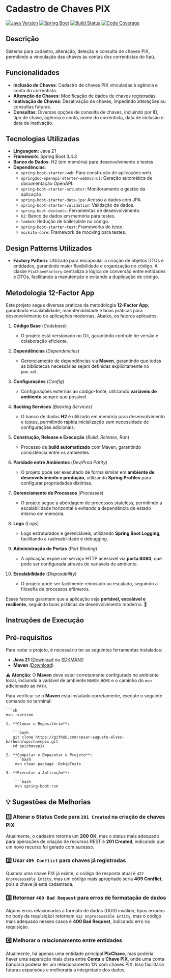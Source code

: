 # Cadastro de Chaves PIX


[![Java Version](https://img.shields.io/badge/Java-21-blue.svg)](https://www.java.com/)
[![Spring Boot](https://img.shields.io/badge/Spring%20Boot-3.4.3-brightgreen.svg)](https://spring.io/projects/spring-boot)
[![Build Status](https://img.shields.io/badge/Build-Passing-brightgreen.svg)](https://img.shields.io/)
[![Code Coverage](https://img.shields.io/badge/Code%20Coverage-90%25-yellow.svg)](https://img.shields.io/)


## Descrição

Sistema para cadastro, alteração, deleção e consulta de chaves PIX, permitindo a vinculação das chaves às contas dos correntistas do Itaú.

## Funcionalidades

- **Inclusão de Chaves**: Cadastro de chaves PIX vinculadas à agência e conta do correntista.
- **Alteração de Chaves**: Modificação de dados de chaves registradas.
- **Inativação de Chaves**: Desativação de chaves, impedindo alterações ou consultas futuras.
- **Consultas**: Diversas opções de consulta de chaves, incluindo por ID, tipo de chave, agência e conta, nome do correntista, data de inclusão e data de inativação.

## Tecnologias Utilizadas

- **Linguagem**: Java 21
- **Framework**: Spring Boot 3.4.3
- **Banco de Dados**: H2 (em memória) para desenvolvimento e testes
- **Dependências**:
    - `spring-boot-starter-web`: Para construção de aplicações web.
    - `springdoc-openapi-starter-webmvc-ui`: Geração automática de documentação OpenAPI.
    - `spring-boot-starter-actuator`: Monitoramento e gestão da aplicação.
    - `spring-boot-starter-data-jpa`: Acesso a dados com JPA.
    - `spring-boot-starter-validation`: Validação de dados.
    - `spring-boot-devtools`: Ferramentas de desenvolvimento.
    - `h2`: Banco de dados em memória para testes.
    - `lombok`: Redução de boilerplate no código.
    - `spring-boot-starter-test`: Frameworks de teste.
    - `mockito-core`: Framework de mocking para testes.

## Design Patterns Utilizados

- **Factory Pattern**: Utilizado para encapsular a criação de objetos DTOs e entidades, garantindo maior flexibilidade e organização no código. A classe `PixChaveFactory` centraliza a lógica de conversão entre entidades e DTOs, facilitando a manutenção e evitando a duplicação de código.

## Metodologia 12-Factor App

Este projeto segue diversas práticas da metodologia **12-Factor App**, garantindo escalabilidade, manutenibilidade e boas práticas para desenvolvimento de aplicações modernas. Abaixo, os fatores aplicados:

1. **Código Base** (*Codebase*)
    - O projeto está versionado no Git, garantindo controle de versão e colaboração eficiente.

2. **Dependências** (*Dependencies*)
    - Gerenciamento de dependências via **Maven**, garantindo que todas as bibliotecas necessárias sejam definidas explicitamente no `pom.xml`.

3. **Configurações** (*Config*)
    - Configurações externas ao código-fonte, utilizando **variáveis de ambiente** sempre que possível.

4. **Backing Services** (*Backing Services*)
    - O banco de dados **H2** é utilizado em memória para desenvolvimento e testes, permitindo rápida inicialização sem necessidade de configurações adicionais.

5. **Construção, Release e Execução** (*Build, Release, Run*)
    - Processo de **build automatizado** com Maven, garantindo consistência entre os ambientes.

6. **Paridade entre Ambientes** (*Dev/Prod Parity*)
    - O projeto pode ser executado de forma similar em **ambiente de desenvolvimento e produção**, utilizando **Spring Profiles** para configurar propriedades distintas.

7. **Gerenciamento de Processos** (*Processes*)
    - O projeto segue a abordagem de processos stateless, permitindo a escalabilidade horizontal e evitando a dependência de estado interno em memória.

8. **Logs** (*Logs*)
    - Logs estruturados e gerenciáveis, utilizando **Spring Boot Logging**, facilitando a rastreabilidade e debugging.

9. **Administração de Portas** (*Port Binding*)
    - A aplicação expõe um serviço HTTP acessível via **porta 8080**, que pode ser configurada através de variáveis de ambiente.

10. **Escalabilidade** (*Disposability*)
    - O projeto pode ser facilmente reiniciado ou escalado, seguindo a filosofia de processos efêmeros.

Esses fatores garantem que a aplicação seja **portável, escalável e resiliente**, seguindo boas práticas de desenvolvimento moderno. 🚀

## Instruções de Execução

## Pré-requisitos

Para rodar o projeto, é necessário ter as seguintes ferramentas instaladas:

- **Java 21** ([Download](https://www.oracle.com/java/technologies/javase/jdk21-archive-downloads.html) ou [SDKMAN!](https://sdkman.io/))
- **Maven** ([Download](https://maven.apache.org/download.cgi))

⚠️ **Atenção**: O **Maven** deve estar corretamente configurado no ambiente local, incluindo a variável de ambiente `MAVEN_HOME` e o caminho do `mvn` adicionado ao `PATH`.

Para verificar se o **Maven** está instalado corretamente, execute o seguinte comando no terminal:

    ```sh
    mvn -version
    
    1. **Clonar o Repositório**:
    
       ```bash
       git clone https://github.com/cesar-augusto-alves-barbosa/apichavepix.git
       cd apichavepix
    
    2. **Compilar e Empacotar o Projeto**:
        ```bash
        mvn clean package -DskipTests
    
    3. **Executar a Aplicação**:
    
        ```bash
        mvn spring-boot:run



## 💡 **Sugestões de Melhorias**
### **1️⃣ Alterar o Status Code para `201 Created` na criação de chaves PIX**
Atualmente, o cadastro retorna um **200 OK**, mas o status mais adequado para operações de criação de recursos REST é **201 Created**, indicando que um novo recurso foi gerado com sucesso.

### **2️⃣ Usar `409 Conflict` para chaves já registradas**
Quando uma chave PIX já existe, o código de resposta atual é `422 Unprocessable Entity`, mas um código mais apropriado seria **409 Conflict**, pois a chave já está cadastrada.

### **3️⃣ Retornar `400 Bad Request` para erros de formatação de dados**
Alguns erros relacionados a formato de dados (UUID inválido, tipos errados no body da requisição) retornam `422 Unprocessable Entity`, mas o código mais adequado nesses casos é **400 Bad Request**, indicando erro na requisição.

### **4️⃣ Melhorar o relacionamento entre entidades**
Atualmente, há apenas uma entidade principal **PixChave**, mas poderia haver uma separação mais clara entre **Conta** e **Chave PIX**, onde uma conta bancaria poderia ter um relacionamento 1:N com chaves PIX. Isso facilitaria futuras expansões e melhoraria a integridade dos dados.